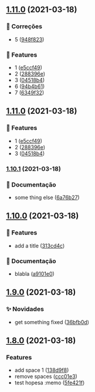 ## [1.11.0](semaphore-test-repo/compare/v1.10.1...v1.11.0) (2021-03-18)


### :bug: Correções

* 5 ([948f823](https://github.com/lethe0690/semaphore-test-repo/commit/948f823f82739ae686cc59d9bb375d423203cf0d))


### 🚀 Features

* 1 ([e5ccf49](https://github.com/lethe0690/semaphore-test-repo/commit/e5ccf4919567a4ace45df0b545e70c56731acc91))
* 2 ([288396e](https://github.com/lethe0690/semaphore-test-repo/commit/288396ee6a561f28f9e8b39bb2d54d03fde32374))
* 3 ([04518b4](https://github.com/lethe0690/semaphore-test-repo/commit/04518b4783759b8fa0d12352aab3dbd5d8fb2f22))
* 6 ([94b4b61](https://github.com/lethe0690/semaphore-test-repo/commit/94b4b61df75fe1b278933abd855cce92c4780d41))
* 7 ([6349f32](https://github.com/lethe0690/semaphore-test-repo/commit/6349f322bccc9bce2bb1379c7e2e79ee73f474bf))

## [1.11.0](semaphore-test-repo/compare/v1.10.1...v1.11.0) (2021-03-18)


### 🚀 Features

* 1 ([e5ccf49](https://github.com/lethe0690/semaphore-test-repo/commit/e5ccf4919567a4ace45df0b545e70c56731acc91))
* 2 ([288396e](https://github.com/lethe0690/semaphore-test-repo/commit/288396ee6a561f28f9e8b39bb2d54d03fde32374))
* 3 ([04518b4](https://github.com/lethe0690/semaphore-test-repo/commit/04518b4783759b8fa0d12352aab3dbd5d8fb2f22))

### [1.10.1](semaphore-test-repo/compare/v1.10.0...v1.10.1) (2021-03-18)


### :memo: Documentação

* some thing else ([6a76b27](https://github.com/lethe0690/semaphore-test-repo/commit/6a76b27ca7c0f29e4e05b534606b24649b4e818a))

## [1.10.0](https://github.com/lethe0690/semaphore-test-repo/compare/v1.9.0...v1.10.0) (2021-03-18)


### 🚀 Features

* add a title ([313cd4c](https://github.com/lethe0690/semaphore-test-repo/commit/313cd4c23576185701711a704c50eba22d466ef8))


### :memo: Documentação

* blabla ([a9101e0](https://github.com/lethe0690/semaphore-test-repo/commit/a9101e07fafff627d065e331f5eb914815541910))

## [1.9.0](https://github.com/lethe0690/semaphore-test-repo/compare/v1.8.0...v1.9.0) (2021-03-18)


### :sparkles: Novidades

* get something fixed ([36bfb0d](https://github.com/lethe0690/semaphore-test-repo/commit/36bfb0d712ba64ded593a784c971c7fec98f0fd2))

## [1.8.0](https://github.com/lethe0690/semaphore-test-repo/compare/v1.7.0...v1.8.0) (2021-03-18)


### Features

* add space 1 ([138d9f8](https://github.com/lethe0690/semaphore-test-repo/commit/138d9f84c125410cce565b6ec6bf9167b09e9c5b))
* remove spaces ([ccc01e3](https://github.com/lethe0690/semaphore-test-repo/commit/ccc01e3a23d857db98aa3cc1c51de9a4e8b803f9))
* test hopesa :memo ([5fe421f](https://github.com/lethe0690/semaphore-test-repo/commit/5fe421f42851b9bcb86524efaa02bf83243ba8c2))

